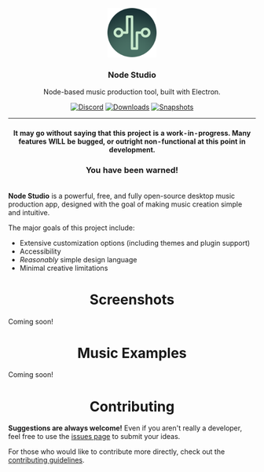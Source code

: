 <div align="center">
  <img src="https://raw.githubusercontent.com/JackDotJS/node-studio/main/assets/images/node-studio.png" width="100px">
  <h3>Node Studio</h3>
  <p>Node-based music production tool, built with Electron.</p>

  <p align="center">
  <a href="https://discord.gg/s5nQBxFPp2"><img src="https://img.shields.io/discord/803584639541313577?label=Chat&color=%235865F2&logo=discord&logoColor=%23ffffff&style=for-the-badge" alt="Discord" /></a>
  <a href="../../releases"><img src="https://img.shields.io/github/downloads/JackDotJS/node-studio/total?style=for-the-badge" alt="Downloads" /></a>
  <a href="../../actions/workflows/build-snapshot.yml"><img src="https://img.shields.io/github/workflow/status/JackDotJS/node-studio/Build?label=SNAPSHOT%20BUILDS&style=for-the-badge" alt="Snapshots" /></a>

</p>
</div>


<div align="center">

| <br>It may go without saying that this project is a work-in-progress. Many features WILL be bugged, or outright non-functional at this point in development. <h3>You have been warned!</h3> |
| :---: |

</div>


**Node Studio** is a powerful, free, and fully open-source desktop music production app, designed with the goal of making music creation simple and intuitive.

The major goals of this project include:
- Extensive customization options (including themes and plugin support)
- Accessibility
- *Reasonably* simple design language
- Minimal creative limitations

<div align="center">
  <h1>Screenshots</h1>
</div>

Coming soon!

<div align="center">
  <h1>Music Examples</h1>
</div>

Coming soon!

<div align="center">
  <h1>Contributing</h1>
</div>

**Suggestions are always welcome!** Even if you aren't really a developer, feel free to use the [issues page](../../issues) to submit your ideas.

For those who would like to contribute more directly, check out the [contributing guidelines](CONTRIBUTING.md).
